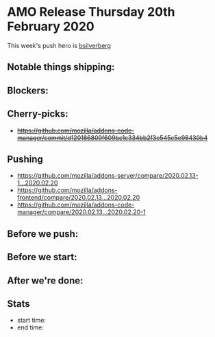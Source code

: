 # AMO Release Thursday 20th February 2020

This week's push hero is [bsilverberg](https://github.com/bobsilverberg)

## Notable things shipping:

## Blockers:

## Cherry-picks:
- ~~https://github.com/mozilla/addons-code-manager/commit/d120186809f609bc1c334bb2f3e545c5e98430b4~~


## Pushing

- https://github.com/mozilla/addons-server/compare/2020.02.13-1...2020.02.20
- https://github.com/mozilla/addons-frontend/compare/2020.02.13...2020.02.20
- https://github.com/mozilla/addons-code-manager/compare/2020.02.13...2020.02.20-1

## Before we push:

## Before we start:

## After we're done:


## Stats

- start time:
- end time:
